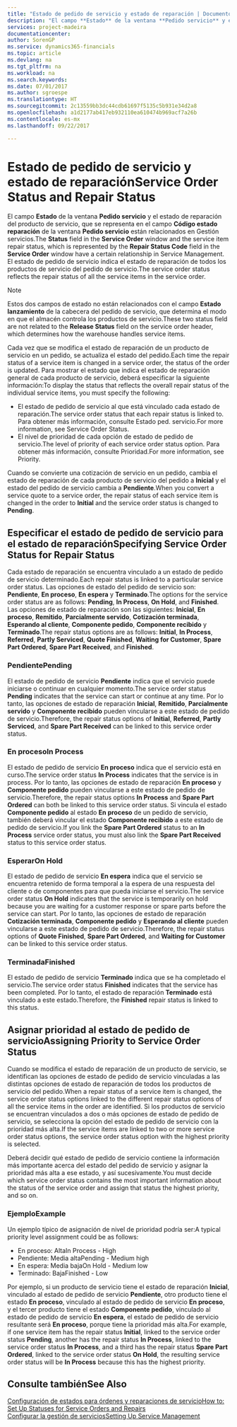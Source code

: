 ```yaml
---
title: "Estado de pedido de servicio y estado de reparación | Documentos de Microsoft"
description: "El campo **Estado** de la ventana **Pedido servicio** y el estado de reparación del producto de servicio, que se representa en el campo **Código estado reparación** de la ventana **Pedido servicio** están relacionados en Gestión servicios. El estado de pedido de servicio indica el estado de reparación de todos los productos de servicio del pedido de servicio."
services: project-madeira
documentationcenter: 
author: SorenGP
ms.service: dynamics365-financials
ms.topic: article
ms.devlang: na
ms.tgt_pltfrm: na
ms.workload: na
ms.search.keywords: 
ms.date: 07/01/2017
ms.author: sgroespe
ms.translationtype: HT
ms.sourcegitcommit: 2c13559bb3dc44cdb61697f5135c5b931e34d2a8
ms.openlocfilehash: a1d2177ab417eb932110ea610474b969acf7a26b
ms.contentlocale: es-mx
ms.lasthandoff: 09/22/2017

---
```

# <a name="service-order-status-and-repair-status"></a><span data-ttu-id="25f3f-104">Estado de pedido de servicio y estado de reparación</span><span class="sxs-lookup"><span data-stu-id="25f3f-104">Service Order Status and Repair Status</span></span>
<span data-ttu-id="25f3f-105">El campo **Estado** de la ventana **Pedido servicio** y el estado de reparación del producto de servicio, que se representa en el campo **Código estado reparación** de la ventana **Pedido servicio** están relacionados en Gestión servicios.</span><span class="sxs-lookup"><span data-stu-id="25f3f-105">The **Status** field in the **Service Order** window and the service item repair status, which is represented by the **Repair Status Code** field in the **Service Order** window have a certain relationship in Service Management.</span></span> <span data-ttu-id="25f3f-106">El estado de pedido de servicio indica el estado de reparación de todos los productos de servicio del pedido de servicio.</span><span class="sxs-lookup"><span data-stu-id="25f3f-106">The service order status reflects the repair status of all the service items in the service order.</span></span>  
  
> [!NOTE]  
>  <span data-ttu-id="25f3f-107">Estos dos campos de estado no están relacionados con el campo **Estado lanzamiento** de la cabecera del pedido de servicio, que determina el modo en que el almacén controla los productos de servicio.</span><span class="sxs-lookup"><span data-stu-id="25f3f-107">These two status field are not related to the **Release Status** field on the service order header, which determines how the warehouse handles service items.</span></span>  
  
 <span data-ttu-id="25f3f-108">Cada vez que se modifica el estado de reparación de un producto de servicio en un pedido, se actualiza el estado del pedido.</span><span class="sxs-lookup"><span data-stu-id="25f3f-108">Each time the repair status of a service item is changed in a service order, the status of the order is updated.</span></span> <span data-ttu-id="25f3f-109">Para mostrar el estado que indica el estado de reparación general de cada producto de servicio, deberá especificar la siguiente información:</span><span class="sxs-lookup"><span data-stu-id="25f3f-109">To display the status that reflects the overall repair status of the individual service items, you must specify the following:</span></span>  
  
* <span data-ttu-id="25f3f-110">El estado de pedido de servicio al que está vinculado cada estado de reparación.</span><span class="sxs-lookup"><span data-stu-id="25f3f-110">The service order status that each repair status is linked to.</span></span> <span data-ttu-id="25f3f-111">Para obtener más información, consulte Estado ped. servicio.</span><span class="sxs-lookup"><span data-stu-id="25f3f-111">For more information, see Service Order Status.</span></span>  
* <span data-ttu-id="25f3f-112">El nivel de prioridad de cada opción de estado de pedido de servicio.</span><span class="sxs-lookup"><span data-stu-id="25f3f-112">The level of priority of each service order status option.</span></span> <span data-ttu-id="25f3f-113">Para obtener más información, consulte Prioridad.</span><span class="sxs-lookup"><span data-stu-id="25f3f-113">For more information, see Priority.</span></span>  
  
 <span data-ttu-id="25f3f-114">Cuando se convierte una cotización de servicio en un pedido, cambia el estado de reparación de cada producto de servicio del pedido a **Inicial** y el estado del pedido de servicio cambia a **Pendiente**.</span><span class="sxs-lookup"><span data-stu-id="25f3f-114">When you convert a service quote to a service order, the repair status of each service item is changed in the order to **Initial** and the service order status is changed to **Pending**.</span></span>  
  
## <a name="specifying-service-order-status-for-repair-status"></a><span data-ttu-id="25f3f-115">Especificar el estado de pedido de servicio para el estado de reparación</span><span class="sxs-lookup"><span data-stu-id="25f3f-115">Specifying Service Order Status for Repair Status</span></span>  
<span data-ttu-id="25f3f-116">Cada estado de reparación se encuentra vinculado a un estado de pedido de servicio determinado.</span><span class="sxs-lookup"><span data-stu-id="25f3f-116">Each repair status is linked to a particular service order status.</span></span> <span data-ttu-id="25f3f-117">Las opciones de estado del pedido de servicio son: **Pendiente**, **En proceso**, **En espera** y **Terminado**.</span><span class="sxs-lookup"><span data-stu-id="25f3f-117">The options for the service order status are as follows: **Pending**, **In Process**, **On Hold**, and **Finished**.</span></span> <span data-ttu-id="25f3f-118">Las opciones de estado de reparación son las siguientes: **Inicial**, **En proceso**, **Remitido**, **Parcialmente servido**, **Cotización terminada**, **Esperando al cliente**, **Componente pedido**, **Componente recibido** y **Terminado**.</span><span class="sxs-lookup"><span data-stu-id="25f3f-118">The repair status options are as follows: **Initial**, **In Process**, **Referred**, **Partly Serviced**, **Quote Finished**, **Waiting for Customer**, **Spare Part Ordered**, **Spare Part Received**, and **Finished**.</span></span>  
  
### <a name="pending"></a><span data-ttu-id="25f3f-119">Pendiente</span><span class="sxs-lookup"><span data-stu-id="25f3f-119">Pending</span></span>  
<span data-ttu-id="25f3f-120">El estado de pedido de servicio **Pendiente** indica que el servicio puede iniciarse o continuar en cualquier momento.</span><span class="sxs-lookup"><span data-stu-id="25f3f-120">The service order status **Pending** indicates that the service can start or continue at any time.</span></span> <span data-ttu-id="25f3f-121">Por lo tanto, las opciones de estado de reparación **Inicial**, **Remitido**, **Parcialmente servido** y **Componente recibido** pueden vincularse a este estado de pedido de servicio.</span><span class="sxs-lookup"><span data-stu-id="25f3f-121">Therefore, the repair status options of **Initial**, **Referred**, **Partly Serviced**, and **Spare Part Received** can be linked to this service order status.</span></span>  
  
### <a name="in-process"></a><span data-ttu-id="25f3f-122">En proceso</span><span class="sxs-lookup"><span data-stu-id="25f3f-122">In Process</span></span>  
<span data-ttu-id="25f3f-123">El estado de pedido de servicio **En proceso** indica que el servicio está en curso.</span><span class="sxs-lookup"><span data-stu-id="25f3f-123">The service order status **In Process** indicates that the service is in process.</span></span> <span data-ttu-id="25f3f-124">Por lo tanto, las opciones de estado de reparación **En proceso** y **Componente pedido** pueden vincularse a este estado de pedido de servicio.</span><span class="sxs-lookup"><span data-stu-id="25f3f-124">Therefore, the repair status options **In Process** and **Spare Part Ordered** can both be linked to this service order status.</span></span> <span data-ttu-id="25f3f-125">Si vincula el estado **Componente pedido** al estado **En proceso** de un pedido de servicio, también deberá vincular el estado **Componente recibido** a este estado de pedido de servicio.</span><span class="sxs-lookup"><span data-stu-id="25f3f-125">If you link the **Spare Part Ordered** status to an **In Process** service order status, you must also link the **Spare Part Received** status to this service order status.</span></span>  
  
### <a name="on-hold"></a><span data-ttu-id="25f3f-126">Esperar</span><span class="sxs-lookup"><span data-stu-id="25f3f-126">On Hold</span></span>  
<span data-ttu-id="25f3f-127">El estado de pedido de servicio **En espera** indica que el servicio se encuentra retenido de forma temporal a la espera de una respuesta del cliente o de componentes para que pueda iniciarse el servicio.</span><span class="sxs-lookup"><span data-stu-id="25f3f-127">The service order status **On Hold** indicates that the service is temporarily on hold because you are waiting for a customer response or spare parts before the service can start.</span></span> <span data-ttu-id="25f3f-128">Por lo tanto, las opciones de estado de reparación **Cotización terminada**, **Componente pedido** y **Esperando al cliente** pueden vincularse a este estado de pedido de servicio.</span><span class="sxs-lookup"><span data-stu-id="25f3f-128">Therefore, the repair status options of **Quote Finished**, **Spare Part Ordered**, and **Waiting for Customer** can be linked to this service order status.</span></span>  
  
### <a name="finished"></a><span data-ttu-id="25f3f-129">Terminada</span><span class="sxs-lookup"><span data-stu-id="25f3f-129">Finished</span></span>  
<span data-ttu-id="25f3f-130">El estado de pedido de servicio **Terminado** indica que se ha completado el servicio.</span><span class="sxs-lookup"><span data-stu-id="25f3f-130">The service order status **Finished** indicates that the service has been completed.</span></span> <span data-ttu-id="25f3f-131">Por lo tanto, el estado de reparación **Terminado** está vinculado a este estado.</span><span class="sxs-lookup"><span data-stu-id="25f3f-131">Therefore, the **Finished** repair status is linked to this status.</span></span>  
  
## <a name="assigning-priority-to-service-order-status"></a><span data-ttu-id="25f3f-132">Asignar prioridad al estado de pedido de servicio</span><span class="sxs-lookup"><span data-stu-id="25f3f-132">Assigning Priority to Service Order Status</span></span>  
<span data-ttu-id="25f3f-133">Cuando se modifica el estado de reparación de un producto de servicio, se identifican las opciones de estado de pedido de servicio vinculadas a las distintas opciones de estado de reparación de todos los productos de servicio del pedido.</span><span class="sxs-lookup"><span data-stu-id="25f3f-133">When a repair status of a service item is changed, the service order status options linked to the different repair status options of all the service items in the order are identified.</span></span> <span data-ttu-id="25f3f-134">Si los productos de servicio se encuentran vinculados a dos o más opciones de estado de pedido de servicio, se selecciona la opción del estado de pedido de servicio con la prioridad más alta.</span><span class="sxs-lookup"><span data-stu-id="25f3f-134">If the service items are linked to two or more service order status options, the service order status option with the highest priority is selected.</span></span>  
  
<span data-ttu-id="25f3f-135">Deberá decidir qué estado de pedido de servicio contiene la información más importante acerca del estado del pedido de servicio y asignar la prioridad más alta a ese estado, y así sucesivamente.</span><span class="sxs-lookup"><span data-stu-id="25f3f-135">You must decide which service order status contains the most important information about the status of the service order and assign that status the highest priority, and so on.</span></span>  
  
### <a name="example"></a><span data-ttu-id="25f3f-136">Ejemplo</span><span class="sxs-lookup"><span data-stu-id="25f3f-136">Example</span></span>  
<span data-ttu-id="25f3f-137">Un ejemplo típico de asignación de nivel de prioridad podría ser:</span><span class="sxs-lookup"><span data-stu-id="25f3f-137">A typical priority level assignment could be as follows:</span></span>  
  
* <span data-ttu-id="25f3f-138">En proceso: Alta</span><span class="sxs-lookup"><span data-stu-id="25f3f-138">In Process - High</span></span>  
* <span data-ttu-id="25f3f-139">Pendiente: Media alta</span><span class="sxs-lookup"><span data-stu-id="25f3f-139">Pending - Medium high</span></span>  
* <span data-ttu-id="25f3f-140">En espera: Media baja</span><span class="sxs-lookup"><span data-stu-id="25f3f-140">On Hold - Medium low</span></span>  
* <span data-ttu-id="25f3f-141">Terminado: Baja</span><span class="sxs-lookup"><span data-stu-id="25f3f-141">Finished - Low</span></span>  
  
<span data-ttu-id="25f3f-142">Por ejemplo, si un producto de servicio tiene el estado de reparación **Inicial**, vinculado al estado de pedido de servicio **Pendiente**, otro producto tiene el estado **En proceso**, vinculado al estado de pedido de servicio **En proceso**, y el tercer producto tiene el estado **Componente pedido**, vinculado al estado de pedido de servicio **En espera**, el estado de pedido de servicio resultante será **En proceso**, porque tiene la prioridad más alta.</span><span class="sxs-lookup"><span data-stu-id="25f3f-142">For example, if one service item has the repair status **Initial**, linked to the service order status **Pending**, another has the repair status **In Process**, linked to the service order status **In Process**, and a third has the repair status **Spare Part Ordered**, linked to the service order status **On Hold**, the resulting service order status will be **In Process** because this has the highest priority.</span></span>  
  
## <a name="see-also"></a><span data-ttu-id="25f3f-143">Consulte también</span><span class="sxs-lookup"><span data-stu-id="25f3f-143">See Also</span></span>  
[<span data-ttu-id="25f3f-144">Configuración de estados para órdenes y reparaciones de servicio</span><span class="sxs-lookup"><span data-stu-id="25f3f-144">How to: Set Up Statuses for Service Orders and Repairs</span></span>](service-order-repair-status.md)  
[<span data-ttu-id="25f3f-145">Configurar la gestión de servicios</span><span class="sxs-lookup"><span data-stu-id="25f3f-145">Setting Up Service Management</span></span>](service-setup-service.md)  

